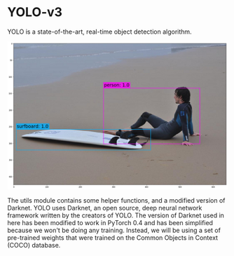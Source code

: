 # YOLO-v3

YOLO is a state-of-the-art, real-time object detection algorithm. 

<img src = "images/yolo.png"/>

The utils module contains some helper functions, and a modified version of Darknet. YOLO uses Darknet, an open source, deep neural network framework written by the creators of YOLO. The version of Darknet used in here has been modified to work in PyTorch 0.4 and has been simplified because we won't be doing any training. Instead, we will be using a set of pre-trained weights that were trained on the Common Objects in Context (COCO) database.
